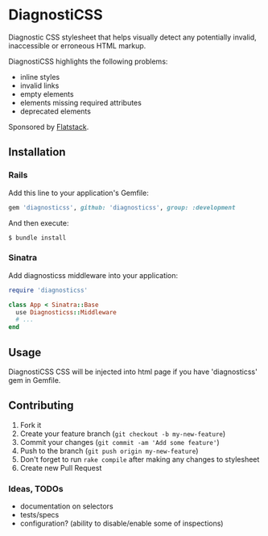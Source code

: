 # DiagnostiCSS

Diagnostic CSS stylesheet that helps visually detect any
potentially invalid, inaccessible or erroneous HTML markup.

DiagnostiCSS highlights the following problems:

* inline styles
* invalid links
* empty elements
* elements missing required attributes
* deprecated elements

Sponsored by [Flatstack](http://flatstack.com/).

## Installation

### Rails

Add this line to your application's Gemfile:

```ruby
gem 'diagnosticss', github: 'diagnosticss', group: :development
```

And then execute:

    $ bundle install

### Sinatra

Add diagnosticss middleware into your application:

```ruby
require 'diagnosticss'

class App < Sinatra::Base
  use Diagnosticss::Middleware
  # ...
end
```

## Usage

DiagnostiCSS CSS will be injected into html page if you have 'diagnosticss' gem
in Gemfile.

## Contributing

1. Fork it
2. Create your feature branch (`git checkout -b my-new-feature`)
3. Commit your changes (`git commit -am 'Add some feature'`)
4. Push to the branch (`git push origin my-new-feature`)
5. Don't forget to run `rake compile` after making any changes to stylesheet
6. Create new Pull Request

### Ideas, TODOs

* documentation on selectors
* tests/specs
* configuration? (ability to disable/enable some of inspections)
